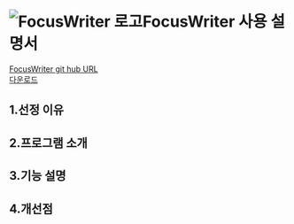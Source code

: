 ﻿
**![FocusWriter 로고](https://gottcode.org/focuswriter/icon48.png)FocusWriter 사용 설명서**
============================
[FocusWriter git hub URL](https://github.com/gottcode/focuswriter.git)  
[다운로드](https://gottcode.org/focuswriter/)


1.선정 이유 
------------------
2.프로그램 소개 
-------------------
3.기능 설명 
------------------
4.개선점 
------------------



